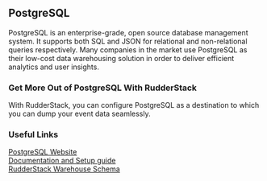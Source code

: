 ## PostgreSQL

PostgreSQL is an enterprise-grade, open source database management system. It supports both SQL and JSON for relational and non-relational queries respectively. Many companies in the market use PostgreSQL as their low-cost data warehousing solution in order to deliver efficient analytics and user insights.

### Get More Out of PostgreSQL With RudderStack

With RudderStack, you can configure PostgreSQL as a destination to which you can dump your event data seamlessly.

### Useful Links

[PostgreSQL Website][]  
[Documentation and Setup guide][]  
[RudderStack Warehouse Schema][]

[//]: # "These are reference links used in the body of this note and get stripped out when the markdown processor does its job. There is no need to format nicely because it shouldn't be seen. Thanks SO - http://stackoverflow.com/questions/4823468/store-comments-in-markdown-syntax"

[postgresql website]: https://www.postgresql.org/
[rudderstack warehouse schema]: https://docs.rudderstack.com/data-warehouse-integration-guides/warehouse-schemas
[documentation and setup guide]: https://docs.rudderstack.com/data-warehouse-integrations/postgresql
